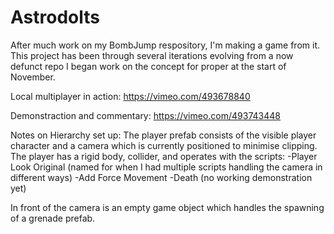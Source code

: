 # Astrodolts
After much work on my BombJump respository, I'm making a game from it. This project has been through several iterations evolving from a now defunct repo
I began work on the concept for proper at the start of November. 

Local multiplayer in action:
https://vimeo.com/493678840

Demonstraction and commentary:
https://vimeo.com/493743448

Notes on Hierarchy set up:
The player prefab consists of the visible player character and a camera which is currently positioned to minimise clipping.
The player has a rigid body, collider, and operates with the scripts:
-Player Look Original (named for when I had multiple scripts handling the camera in different ways)
-Add Force Movement
-Death (no working demonstration yet)

In front of the camera is an empty game object which handles the spawning of a grenade prefab.
